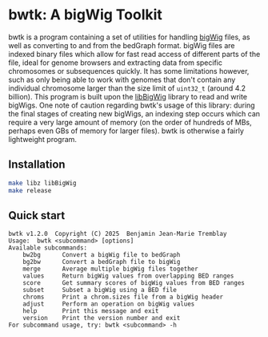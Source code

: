 # bwtk: A bigWig Toolkit

bwtk is a program containing a set of utilities for handling [bigWig](https://genome.ucsc.edu/goldenpath/help/bigWig.html)
files, as well as converting to and from the bedGraph format. bigWig files
are indexed binary files which allow for fast read access of different
parts of the file, ideal for genome browsers and extracting data from specific
chromosomes or subsequences quickly. It has some limitations however, such as
only being able to work with genomes that don't contain any individual
chromosome larger than the size limit of `uint32_t` (around 4.2 billion).
This program is built upon the
[libBigWig](https://github.com/dpryan79/libBigWig) library to read and write
bigWigs. One note of caution regarding bwtk's usage of this library: during the
final stages of creating new bigWigs, an indexing step occurs which can require
a very large amount of memory (on the order of hundreds of MBs, perhaps even
GBs of memory for larger files). bwtk is otherwise a fairly lightweight program.

## Installation

```sh
make libz libBigWig
make release
```

## Quick start

```
bwtk v1.2.0  Copyright (C) 2025  Benjamin Jean-Marie Tremblay
Usage:  bwtk <subcommand> [options]
Available subcommands:
    bw2bg      Convert a bigWig file to bedGraph
    bg2bw      Convert a bedGraph file to bigWig
    merge      Average multiple bigWig files together
    values     Return bigWig values from overlapping BED ranges
    score      Get summary scores of bigWig values from BED ranges
    subset     Subset a bigWig using a BED file
    chroms     Print a chrom.sizes file from a bigWig header
    adjust     Perform an operation on bigWig values
    help       Print this message and exit
    version    Print the version number and exit
For subcommand usage, try: bwtk <subcommand> -h
```


